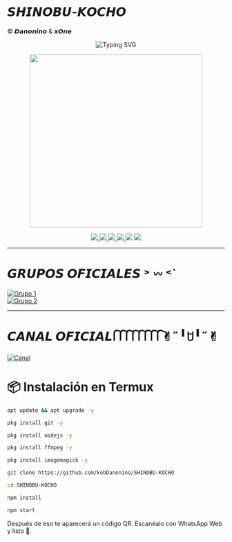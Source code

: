 # 𝙎𝙃𝙄𝙉𝙊𝘽𝙐-𝙆𝙊𝘾𝙃𝙊
© 𝘿𝙖𝙣𝙤𝙣𝙞𝙣𝙤 & 𝙭𝙊𝙣𝙚

<p align="center">
  <img src="https://readme-typing-svg.herokuapp.com?font=Fira+Code&pause=1500&color=8A2BE2&center=true&vCenter=true&width=435&lines=Shinobu+Bot+🦋;©Power+By+Danonino+🧸;Bot+en+desarrollo+🌸;Deja+tu+estrellita+⭐" alt="Typing SVG" />
</p>

<p align="center">
  <img src="https://i.postimg.cc/ZRb80vhF/images-3-x4.png" width="400px" />
</p>

<p align="center">
  <a href="https://github.com/ypsuke862">
    <img src="https://img.shields.io/badge/Autor-Danonino-8A2BE2?style=for-the-badge&logo=github&logoColor=white" />
  </a>
  <a href="https://instagram.com/kob_dano_nino">
    <img src="https://img.shields.io/badge/Instagram-kob_dano_nino-8A2BE2?style=for-the-badge&logo=instagram&logoColor=white" />
  </a>
  <a href="https://www.tiktok.com/@dano_nino_uwu">
<img src="https://img.shields.io/badge/TikTok-dano_nino_uwu-8A2BE2?style=for-the-badge&logo=tiktok&logoColor=white" />
  </a>
  <a href="https://wa.me/529992042946">
    <img src="https://img.shields.io/badge/WhatsApp-Chat-8A2BE2?style=for-the-badge&logo=whatsapp&logoColor=white" />
  </a>
  <img src="https://img.shields.io/badge/JavaScript-Verificado-8A2BE2?style=for-the-badge&logo=javascript&logoColor=white" />
  <img src="https://img.shields.io/badge/Node.js-Verificado-8A2BE2?style=for-the-badge&logo=node.js&logoColor=white" />
</p>

---

# 𝙂𝙍𝙐𝙋𝙊𝙎 𝙊𝙁𝙄𝘾𝙄𝘼𝙇𝙀𝙎 ˃ 𖥦 ˂`

[![Grupo 1](https://img.shields.io/badge/Grupo_1-WhatsApp-8A2BE2?style=for-the-badge&logo=whatsapp&logoColor=white)](https://chat.whatsapp.com/HIOAhMxbxg6Hnp5gHkY0pT)  
[![Grupo 2](https://img.shields.io/badge/Grupo_2-WhatsApp-8A2BE2?style=for-the-badge&logo=whatsapp&logoColor=white)](https://chat.whatsapp.com/JI6zZ6hd8VA3xQwOdslcv9)

---

# 𝘾𝘼𝙉𝘼𝙇 𝙊𝙁𝙄𝘾𝙄𝘼𝙇 𑂱  𑂱 𑂱  𑂱  𑂱 𑂱 𑂱  𑂱✌︎˶╹ꇴ╹˶✌︎ 

[![Canal](https://img.shields.io/badge/Canal-WhatsApp-8A2BE2?style=for-the-badge&logo=whatsapp&logoColor=white)](https://whatsapp.com/channel/0029VbBWiQnDjiOZI4PeC20s)



# 📦 Instalación en Termux

```bash
apt update && apt upgrade -y
```

```bash
pkg install git -y
```

```bash
pkg install nodejs -y
```

```bash
pkg install ffmpeg -y
```

```bash
pkg install imagemagick -y
```

```bash
git clone https://github.com/kobDanonino/SHINOBU-KOCHO
```

```bash
cd SHINOBU-KOCHO
```

```bash
npm install
```

```bash
npm start
```

Después de eso te aparecerá un código QR. Escanéalo con WhatsApp Web y listo 🦋.


